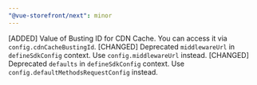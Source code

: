 ```yaml
---
"@vue-storefront/next": minor
---
```


[ADDED] Value of Busting ID for CDN Cache. You can access it via `config.cdnCacheBustingId`.
[CHANGED] Deprecated `middlewareUrl` in `defineSdkConfig` context. Use `config.middlewareUrl` instead.
[CHANGED] Deprecated `defaults` in `defineSdkConfig` context. Use `config.defaultMethodsRequestConfig` instead.
